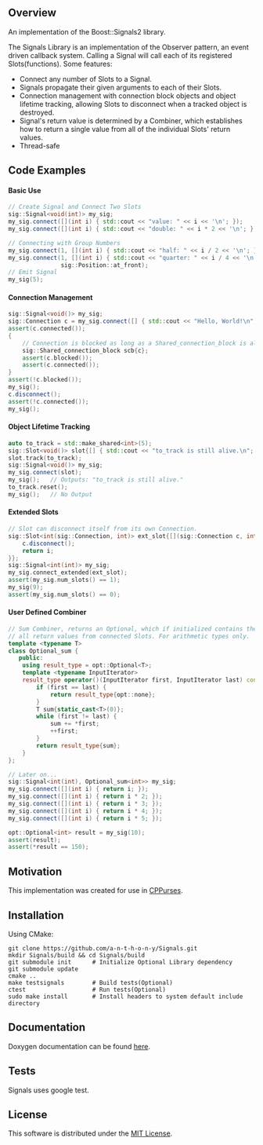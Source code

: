 ## Overview
An implementation of the Boost::Signals2 library.

The Signals Library is an implementation of the Observer pattern, an event
driven callback system. Calling a Signal will call each of its registered
Slots(functions). Some features:
- Connect any number of Slots to a Signal.
- Signals propagate their given arguments to each of their Slots.
- Connection management with connection block objects and object lifetime
  tracking, allowing Slots to disconnect when a tracked object is destroyed.
- Signal's return value is determined by a Combiner, which establishes how
  to return a single value from all of the individual Slots' return values.
- Thread-safe


## Code Examples
#### Basic Use
```cpp
// Create Signal and Connect Two Slots
sig::Signal<void(int)> my_sig;
my_sig.connect([](int i) { std::cout << "value: " << i << '\n'; });
my_sig.connect([](int i) { std::cout << "double: " << i * 2 << '\n'; });

// Connecting with Group Numbers
my_sig.connect(1, [](int i) { std::cout << "half: " << i / 2 << '\n'; });
my_sig.connect(1, [](int i) { std::cout << "quarter: " << i / 4 << '\n'; },
               sig::Position::at_front);
// Emit Signal
my_sig(5);
```
#### Connection Management
```cpp
sig::Signal<void()> my_sig;
sig::Connection c = my_sig.connect([] { std::cout << "Hello, World!\n"; });
assert(c.connected());
{
    // Connection is blocked as long as a Shared_connection_block is alive.
    sig::Shared_connection_block scb{c};
    assert(c.blocked());
    assert(c.connected());
}
assert(!c.blocked());
my_sig();
c.disconnect();
assert(!c.connected());
my_sig();
```
#### Object Lifetime Tracking
```cpp
auto to_track = std::make_shared<int>(5);
sig::Slot<void()> slot{[] { std::cout << "to_track is still alive.\n"; }};
slot.track(to_track);
sig::Signal<void()> my_sig;
my_sig.connect(slot);
my_sig();   // Outputs: "to_track is still alive."
to_track.reset();
my_sig();   // No Output
```
#### Extended Slots
```cpp
// Slot can disconnect itself from its own Connection.
sig::Slot<int(sig::Connection, int)> ext_slot{[](sig::Connection c, int i) {
    c.disconnect();
    return i;
}};
sig::Signal<int(int)> my_sig;
my_sig.connect_extended(ext_slot);
assert(my_sig.num_slots() == 1);
my_sig(9);
assert(my_sig.num_slots() == 0);
```
#### User Defined Combiner
```cpp
// Sum Combiner, returns an Optional, which if initialized contains the sum of
// all return values from connected Slots. For arithmetic types only.
template <typename T>
class Optional_sum {
   public:
    using result_type = opt::Optional<T>;
    template <typename InputIterator>
    result_type operator()(InputIterator first, InputIterator last) const {
        if (first == last) {
            return result_type{opt::none};
        }
        T sum{static_cast<T>(0)};
        while (first != last) {
            sum += *first;
            ++first;
        }
        return result_type{sum};
    }
};

// Later on...
sig::Signal<int(int), Optional_sum<int>> my_sig;
my_sig.connect([](int i) { return i; });
my_sig.connect([](int i) { return i * 2; });
my_sig.connect([](int i) { return i * 3; });
my_sig.connect([](int i) { return i * 4; });
my_sig.connect([](int i) { return i * 5; });

opt::Optional<int> result = my_sig(10);
assert(result);
assert(*result == 150);
```

## Motivation
This implementation was created for use in
[CPPurses](https://github.com/a-n-t-h-o-n-y/CPPurses).

## Installation
Using CMake:
```
git clone https://github.com/a-n-t-h-o-n-y/Signals.git
mkdir Signals/build && cd Signals/build
git submodule init      # Initialize Optional Library dependency
git submodule update
cmake ..
make testsignals        # Build tests(Optional)
ctest                   # Run tests(Optional)
sudo make install       # Install headers to system default include directory
```

## Documentation
Doxygen documentation can be found [here](
https://a-n-t-h-o-n-y.github.io/Signals/).

## Tests
Signals uses google test.

## License
This software is distributed under the [MIT License](LICENSE.txt).
